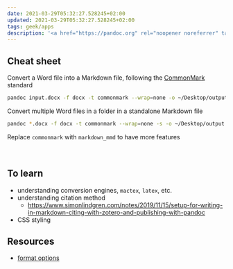 ```yaml
---
date: 2021-03-29T05:32:27.528245+02:00
updated: 2021-03-29T05:32:27.528245+02:00
tags: geek/apps
description: '<a href="https://pandoc.org" rel="noopener noreferrer" target="_blank" title="Pandoc">Pandoc</a> infos and cheat sheet'
---
```

## Cheat sheet
Convert a Word file into a Markdown file, following the [CommonMark](https://commonmark.org/ "CommonMark official website") standard
```sh
pandoc input.docx -f docx -t commonmark --wrap=none -o ~/Desktop/output.md
```

Convert multiple Word files in a folder in a standalone Markdown file
```sh
pandoc *.docx -f docx -t commonmark --wrap=none -s -o ~/Desktop/output.md
```

<div class="box">
	Replace <code>commonmark</code> with <code>markdown_mmd</code> to have more features
</div>

<br>
<br>

## To learn

- understanding conversion engines, `mactex`, `latex`, etc.
- understanding citation method
	- <https://www.simonlindgren.com/notes/2019/11/15/setup-for-writing-in-markdown-citing-with-zotero-and-publishing-with-pandoc>
- CSS styling

## Resources

- [format options](https://pandoc.org/MANUAL.html#option--from "“--from” in Pandoc manual")